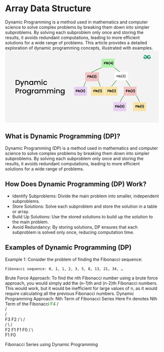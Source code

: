 # Array Data Structure


Dynamic Programming is a method used in mathematics and computer science to solve complex problems by breaking them down into simpler subproblems.
By solving each subproblem only once and storing the results, it avoids redundant computations, leading to more efficient solutions for a wide range of problems. 
This article provides a detailed exploration of dynamic programming concepts, illustrated with examples.
    ![My Image](Assets/Dynamic.png)

## What is Dynamic Programming (DP)?
Dynamic Programming (DP) is a method used in mathematics and computer science to solve complex problems by breaking them down into simpler subproblems. 
By solving each subproblem only once and storing the results, it avoids redundant computations, leading to more efficient solutions for a wide range of problems.

## How Does Dynamic Programming (DP) Work?
- Identify Subproblems: Divide the main problem into smaller, independent subproblems.
- Store Solutions: Solve each subproblem and store the solution in a table or array.
- Build Up Solutions: Use the stored solutions to build up the solution to the main problem.
- Avoid Redundancy: By storing solutions, DP ensures that each subproblem is solved only once, reducing computation time.

## Examples of Dynamic Programming (DP)
Example 1: Consider the problem of finding the Fibonacci sequence:
```
Fibonacci sequence: 0, 1, 1, 2, 3, 5, 8, 13, 21, 34, …
```
Brute Force Approach:
To find the nth Fibonacci number using a brute force approach, you would simply add the (n-1)th and (n-2)th Fibonacci numbers.
This would work, but it would be inefficient for large values of n, as it would require calculating all the previous Fibonacci numbers.
Dynamic Programming Approach:
                                Nth Term of Fibonacci Series
Here Fn denotes Nth Term of the Fibonacci
                                            <span style="color:green;">F4</span>
                                           /  \
                                          /    \
                                         /      \
                                       F3        F2
                                      /  \      /  \
                                     /    \    /    \
                                    F2    F1   F1   F0
                                   /  \                
                                 F1    F0                

Fibonacci Series using Dynamic Programming

